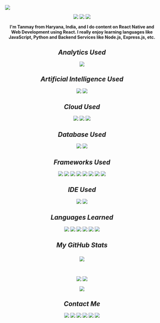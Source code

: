 <!-- Heading -->

<img src="https://readme-typing-svg.herokuapp.com?color=%23516BEB&size=40&vCenter=true&lines=I'm+Tanmay+Jain">

<br>

<!-- Badges -->

<p align="center">

 <img src="https://badges.pufler.dev/visits/jaintanmay33/jaintanmay33">
 <img src="https://badges.pufler.dev/repos/jaintanmay33">
 <img src="https://badges.pufler.dev/commits/monthly/jaintanmay33">

</p>

<!-- Introduction -->

<p align="center">
  <strong>I'm Tanmay from Haryana, India, and I do content on React Native and Web Development using React. I really enjoy learning languages like JavaScript, Python and Backend Services like Node.js, Express.js, etc.</strong>
</p>  

<!-- Analytics Used -->

<h2 align="center"><em>Analytics Used</em></h2>

<p align="center">

<img src="https://img.shields.io/badge/Google%20Analytics-E37400?style=for-the-badge&logo=google%20analytics&logoColor=white">

</p>

<!-- Artificial Intelligence Used -->

<h2 align="center"><em>Artificial Intelligence Used</em></h2>

<p align="center">

<img src="https://img.shields.io/badge/ChatGPT-74aa9c?style=for-the-badge&logo=openai&logoColor=white">
<img src="https://img.shields.io/badge/Google%20Gemini-8E75B2?style=for-the-badge&logo=googlegemini&logoColor=white">

</p>

<!-- Cloud Used -->

<h2 align="center"><em>Cloud Used</em></h2>

<p align="center">

<img src="https://img.shields.io/badge/Amazon_AWS-FF9900?style=for-the-badge&logo=amazonaws&logoColor=white">
<img src="https://img.shields.io/badge/Google_Cloud-4285F4?style=for-the-badge&logo=google-cloud&logoColor=white">
<img src="https://img.shields.io/badge/Twilio-F22F46?style=for-the-badge&logo=Twilio&logoColor=white">

</p>

<!-- Database Used -->

<h2 align="center"><em>Database Used</em></h2>

<p align="center">

<img src="https://img.shields.io/badge/MongoDB-4EA94B?style=for-the-badge&logo=mongodb&logoColor=white">
<img src="https://img.shields.io/badge/Oracle-F80000?style=for-the-badge&logo=Oracle&logoColor=white">

</p>

<!-- Frameworks -->

<h2 align="center"><em>Frameworks Used</em></h2>

<p align="center">

<img src="https://img.shields.io/badge/Git-F05032?style=for-the-badge&logo=git&logoColor=white">
<img src="https://img.shields.io/badge/Postman-FF6C37?style=for-the-badge&logo=Postman&logoColor=white">
<img src="https://img.shields.io/badge/GraphQl-E10098?style=for-the-badge&logo=graphql&logoColor=white">
<img src="https://img.shields.io/badge/Node%20js-339933?style=for-the-badge&logo=nodedotjs&logoColor=white">
<img src="https://img.shields.io/badge/firebase-ffca28?style=for-the-badge&logo=firebase&logoColor=black">
<img src="https://img.shields.io/badge/React-20232A?style=for-the-badge&logo=react&logoColor=61DAFB">
<img src="https://img.shields.io/badge/React_Native-20232A?style=for-the-badge&logo=react&logoColor=61DAFB">
<img src="https://img.shields.io/badge/React_Query-FF4154?style=for-the-badge&logo=ReactQuery&logoColor=white">

</p>

<!-- IDE Used -->

<h2 align="center"><em>IDE Used</em></h2>

<p align="center">

<img src="https://img.shields.io/badge/Android_Studio-3DDC84?style=for-the-badge&logo=android-studio&logoColor=white">
<img src="https://img.shields.io/badge/VSCode-0078D4?style=for-the-badge&logo=visual%20studio%20code&logoColor=white">

</p>

<!-- Languages Learned -->

<h2 align="center"><em>Languages Learned</em></h2>

<p align="center">

<img src="https://img.shields.io/badge/HTML5-E34F26?style=for-the-badge&logo=html5&logoColor=white">
<img src="https://img.shields.io/badge/%3C/%3E%20htmx-3D72D7?style=for-the-badge&logo=mysl&logoColor=white">
<img src="https://img.shields.io/badge/CSS3-1572B6?style=for-the-badge&logo=css3&logoColor=white">
<img src="https://img.shields.io/badge/JavaScript-323330?style=for-the-badge&logo=javascript&logoColor=F7DF1E">
<img src="https://img.shields.io/badge/TypeScript-007ACC?style=for-the-badge&logo=typescript&logoColor=white">
<img src="https://img.shields.io/badge/Python-FFD43B?style=for-the-badge&logo=python&logoColor=darkgreen">

</p>

<!-- Contribution Graph -->

<h2 align="center"><em>My GitHub Stats</em><br><br>
<img src="https://activity-graph.herokuapp.com/graph?username=jaintanmay33&theme=redical">
</h2>

<br>

<p align = "center">

<!-- Top Languages Used -->
  <img  src = "https://github-readme-stats.vercel.app/api/top-langs/?username=jaintanmay33&show_icons=true&theme=tokyonight">

<!-- Stats -->
  <img src="https://github-readme-stats.vercel.app/api?username=jaintanmay33&show_icons=true&theme=tokyonight">

</p>

<!-- Streak Stats -->

<p align = "center">
 <img  src="http://github-readme-streak-stats.herokuapp.com?user=jaintanmay33&theme=dark&date_format=j%20M%5B%20Y%5D">
</p>

<!-- Social Icons -->

<h2 align="center"><em>Contact Me</em></h2>

<p align="center">

<a href="mailto:tanmay.jain.work.33@gmail.com">
<img src="https://img.shields.io/badge/Gmail-D14836?style=for-the-badge&logo=gmail&logoColor=white" target="_blank"></a>

<a href="https://www.linkedin.com/in/tanmay-jain-664a711b0/">
<img src="https://img.shields.io/badge/LinkedIn-0077B5?style=for-the-badge&logo=linkedin&logoColor=white" target="_blank"></a>


<a href="https://www.facebook.com/61565210230576">
<img src="https://img.shields.io/badge/Facebook-1877F2?style=for-the-badge&logo=facebook&logoColor=white" target="_blank"></a>

<a href="https://www.facebook.com/61565210230576">
<img src="https://img.shields.io/badge/Instagram-E4405F?style=for-the-badge&logo=instagram&logoColor=white" target="_blank"></a>

<a href="https://www.twitter.com/WorkTanmayJain">
<img src="https://img.shields.io/badge/X-000000?style=for-the-badge&logo=x&logoColor=white" target="_blank"></a>

<a href="https://api.whatsapp.com/send?phone=7838834717">
<img src="https://img.shields.io/badge/WhatsApp-25D366?style=for-the-badge&logo=whatsapp&logoColor=white"></a>

</p>
